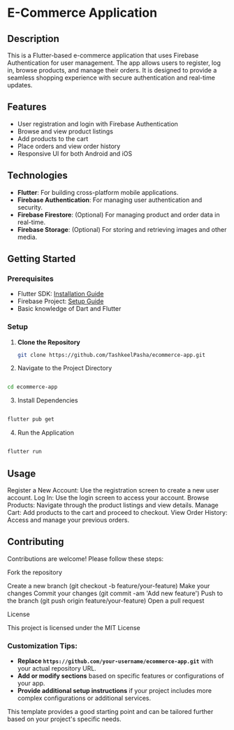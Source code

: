 # E-Commerce Application

## Description

This is a Flutter-based e-commerce application that uses Firebase Authentication for user management. The app allows users to register, log in, browse products, and manage their orders. It is designed to provide a seamless shopping experience with secure authentication and real-time updates.

## Features

- User registration and login with Firebase Authentication
- Browse and view product listings
- Add products to the cart
- Place orders and view order history
- Responsive UI for both Android and iOS





## Technologies

- **Flutter**: For building cross-platform mobile applications.
- **Firebase Authentication**: For managing user authentication and security.
- **Firebase Firestore**: (Optional) For managing product and order data in real-time.
- **Firebase Storage**: (Optional) For storing and retrieving images and other media.

## Getting Started

### Prerequisites

- Flutter SDK: [Installation Guide](https://flutter.dev/docs/get-started/install)
- Firebase Project: [Setup Guide](https://firebase.google.com/docs/web/setup)
- Basic knowledge of Dart and Flutter

### Setup

1. **Clone the Repository**

   ```bash
   git clone https://github.com/TashkeelPasha/ecommerce-app.git
    ```

2. Navigate to the Project Directory

  ```bash

  cd ecommerce-app
  ```

3. Install Dependencies

  ```bash

  flutter pub get
  ```

4. Run the Application

  ```bash

  flutter run
  ```

## Usage

Register a New Account: Use the registration screen to create a new user account.
Log In: Use the login screen to access your account.
Browse Products: Navigate through the product listings and view details.
Manage Cart: Add products to the cart and proceed to checkout.
View Order History: Access and manage your previous orders.

## Contributing

Contributions are welcome! Please follow these steps:

Fork the repository

Create a new branch (git checkout -b feature/your-feature)
Make your changes
Commit your changes (git commit -am 'Add new feature')
Push to the branch (git push origin feature/your-feature)
Open a pull request

License

This project is licensed under the MIT License 



### Customization Tips:
- **Replace `https://github.com/your-username/ecommerce-app.git`** with your actual repository URL.
- **Add or modify sections** based on specific features or configurations of your app.
- **Provide additional setup instructions** if your project includes more complex configurations or additional services.

This template provides a good starting point and can be tailored further based on your project's specific needs.

